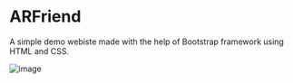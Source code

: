 # ARFriend

A simple demo webiste made with the help of Bootstrap framework using HTML and CSS.

![image](https://user-images.githubusercontent.com/97550141/208478311-7a0852ec-06dd-4d34-a6b5-5cceac2ec4f5.png)

